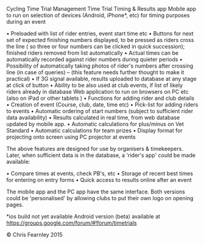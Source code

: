 Cycling Time Trial Management Time Trial Timing & Results app
Mobile app to run on selection of devices (Android, iPhone*, etc) for timing purposes during an event

• Preloaded with list of rider entries, event start time etc
• Buttons for next set of expected finishing numbers displayed, to be pressed as riders cross the line ( so three or four numbers can be clicked in quick succession); finished riders removed from list automatically
• Actual times can be automatically recorded against rider numbers during quieter periods
• Possibility of automatically taking photos of rider's numbers after crossing line (in case of queries) – (this feature needs further thought to make it practical) 
• If 3G signal available, results uploaded to database at any stage at click of button
• Ability to be also used at club events, if list of likely riders already in database Web application to run on browsers on PC etc (also on iPad or other tablets )
• Functions for adding rider and club details
• Creation of event (Course, club, date, time etc)
• Pick-list for adding riders to events
• Automatic ordering of start numbers (subject to sufficient rider data availability)
• Results calculated in real time, from web database updated by mobile app.
• Automatic calculations for plus/minus on Vet Standard
• Automatic calculations for team prizes
• Display format for projecting onto screen using PC projector at events

The above features are designed for use by organisers & timekeepers. Later, when sufficient data is in the database, a 'rider's app' could be made available:

• Compare times at events, check PB's, etc 
• Storage of recent best times for entering on entry forms
• Quick access to results online after an event

The mobile app and the PC app have the same interface. Both versions could be 'personalised' by allowing clubs to put their own logo on opening pages.

*ios build not yet available Android version (beta) available at https://groups.google.com/forum/#!forum/timetrials

© Chris Fearnley 2015

